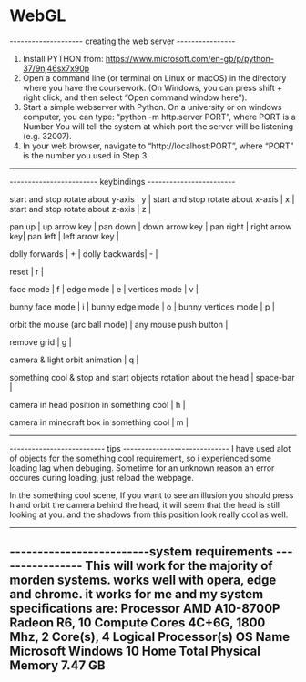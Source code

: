 # WebGL
-------------------- creating the web server ----------------
1. Install PYTHON from: https://www.microsoft.com/en-gb/p/python-37/9nj46sx7x90p
2. Open a command line (or terminal on Linux or macOS) in the directory where you have
the coursework. (On Windows, you can press shift + right click, and then select “Open
command window here”).
3. Start a simple webserver with Python. On a university or on windows computer,
you can type: “python -m http.server PORT”, where PORT is a Number
You will tell the system at which port the server will be listening (e.g. 32007).
4. In your web browser, navigate to “http://localhost:PORT”, where “PORT” is the
number you used in Step 3.
-------------------------------------------------------------

------------------------ keybindings ------------------------

start and stop rotate about y-axis | y |
start and stop rotate about x-axis | x |
start and stop rotate about z-axis | z |

pan up	  | up arrow key   |
pan down  | down arrow key |
pan right | right arrow key|
pan left  | left arrow key |

dolly forwards | + |
dolly backwards| - |

reset | r |

face mode     | f |
edge mode     | e |
vertices mode | v |
 
bunny face mode     | i |
bunny edge mode     | o |
bunny vertices mode | p |

orbit the mouse (arc ball mode) | any mouse push button |

remove grid | g |

camera & light orbit animation | q |

something cool & stop and start objects rotation about the head  | space-bar |

camera in head position in something cool | h |

camera in minecraft box in something cool | m |

-------------------------------------------------------------

-------------------------- tips -----------------------------
I have used alot of objects for the something cool requirement, so i experienced 
some loading lag when debuging. Sometime for an unknown reason an error 
occures during loading, just reload the webpage.

In the something cool scene, If you want to see an illusion you should press h
and orbit the camera behind the head, it will seem that the head is still looking
at you. and the shadows from this position look really cool as well.

-------------------------------------------------------------

-------------------------system requirements ----------------
This will work for the majority of morden systems.
works well with opera, edge and chrome.
it works for me and my system specifications are:
Processor	AMD A10-8700P Radeon R6, 10 Compute Cores 4C+6G, 1800 Mhz, 2 Core(s), 4 Logical Processor(s)
OS Name	Microsoft Windows 10 Home
Total Physical Memory	7.47 GB
-------------------------------------------------------------
